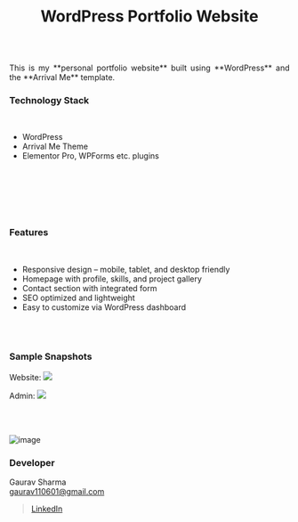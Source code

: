 <h1 align="center">
  WordPress Portfolio Website
</h1>


<br><br>

<p align="justify">
This is my **personal portfolio website** built using **WordPress** and the **Arrival Me** template.
</p>


### Technology Stack
<br>

- WordPress
- Arrival Me Theme
- Elementor Pro, WPForms etc. plugins


<br><br>
<!-- ................................................................................................................................. --><br><br>
<!-- ................................................................................................................................. -->


### Features
<br>

- Responsive design – mobile, tablet, and desktop friendly
- Homepage with profile, skills, and project gallery
- Contact section with integrated form
- SEO optimized and lightweight
- Easy to customize via WordPress dashboard


<br><br>
<!-- ................................................................................................................................. -->


### Sample Snapshots

Website:
<img src="/image/website.jpeg"/>

Admin:
<img src="/image/admin.jpeg"/>


<br><br>
<!-- ................................................................................................................................. -->


![image](https://github.com/user-attachments/assets/033aaf16-a823-4bed-878d-b530edc24788)





### Developer

Gaurav Sharma <br>
gaurav110601@gmail.com <br>
> [LinkedIn](https://www.linkedin.com/in/gaurav110601/)
<!-- ................................................................................................................................. -->
